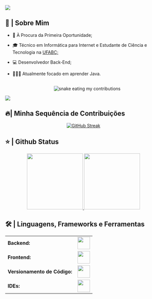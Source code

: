 <img src="https://readme-typing-svg.herokuapp.com/?font=Roboto&weight=900&size=40=true&vCenter=true&width=500&height=70&duration=4000&color=B3B3B3&lines=Sejam+Bem-Vindos;+Eu+sou+o+Marques!+👊;"/>

<h2>📖 | Sobre Mim</h2> 

- 🏢 À Procura da Primeira Oportunidade;
- 🎓 Técnico em Informática para Internet e Estudante de Ciência e Tecnologia na [UFABC;]([https://faculdadesapiens.edu.br/](https://prograd.ufabc.edu.br/))
- 💻 Desenvolvedor Back-End;
- 👨🏽‍💻 Atualmente focado em aprender Java.

  <div align="center">
    <br>
    <img alt="snake eating my contributions" src="https://ennibr.github.io/EnniBr/github-contribution-grid-snake.gif" />
    <br/>
  </div>

<a href="https://www.youtube.com/watch?v=dQw4w9WgXcQ"><img src="https://user-images.githubusercontent.com/73097560/115834477-dbab4500-a447-11eb-908a-139a6edaec5c.gif"></a>

<h2>🔥| Minha Sequência de Contribuições</h2>
<p align="center">
  <a href="https://git.io/streak-stats"><img src="https://github-readme-streak-stats.herokuapp.com?user=EnniBr&theme=tokyonight" alt="GitHub Streak" /></a>
</p>

<h2>⭐ | Github Status </h2>

<div align="center">
<a href="https://github.com/EnniBr">
<img height="180em" src="https://github-readme-stats.vercel.app/api?username=marques&show_icons=true&theme=tokyonight&include_all_commits=true&count_private=true"/>
<img height="180em" src="https://github-readme-stats.vercel.app/api/top-langs/?username=marques&layout=compact&langs_count=7&theme=tokyonight"/></a>
</div>

<h2>🛠️ | Linguagens, Frameworks e Ferramentas </h2>
<table>
    <tr>
        <td style="font-weight: bold; padding-right: 10px; vertical-align: center; border: none;">Backend:</td>
        <td><img height="40" src="https://skillicons.dev/icons?i=java,python,php,mysql,spring"/></td>
    </tr>
    <tr>
        <td style="font-weight: bold; padding-right: 10px; vertical-align: center;">Frontend:</td>
        <td><img height="40" src="https://skillicons.dev/icons?i=bootstrap,html,css,js"/></td>
    </tr>
    <tr>
        <td style="font-weight: bold; padding-right: 10px; vertical-align: center; border: none;">Versionamento de Código:</td>
        <td><img height="40" src="https://skillicons.dev/icons?i=github,gitlab,git"/></td>
    </tr>
    <tr>
        <td style="font-weight: bold; padding-right: 10px; vertical-align: center; border: none;">IDEs:</td>
        <td><img height="40" src="https://skillicons.dev/icons?i=vscode,idea,sublime"/></td>
    </tr>
</table>
<br>
